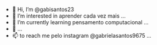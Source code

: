 - 👋 Hi, I’m @gabisantos23
- 👀 I’m interested in aprender cada vez mais ...
- 🌱 I’m currently learning pensamento computacional ...
- 💞️ ...
- 📫  to reach me pelo instagram @gabrielasantos9675 ...

<!---
gabisantos23/gabisantos23 is a ✨ special ✨ repository because its `README.md` (this file) appears on your GitHub profile.
You can click the Preview link to take a look at your changes.
--->
